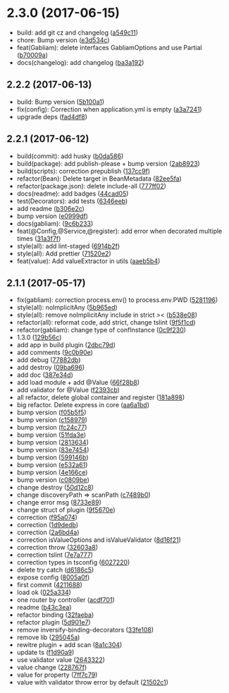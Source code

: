 <a name="2.3.0"></a>
# 2.3.0 (2017-06-15)

* build: add git cz and changelog ([a549c11](https://github.com/gabliam/core/commit/a549c11))
* chore: Bump version ([e3d534c](https://github.com/gabliam/core/commit/e3d534c))
* feat(Gabliam): delete interfaces GabliamOptions and use Partial<GabliamConfig> ([b70009a](https://github.com/gabliam/core/commit/b70009a))
* docs(changelog): add changelog ([ba3a192](https://github.com/gabliam/core/commit/ba3a192))



<a name="2.2.2"></a>
## 2.2.2 (2017-06-13)

* build: Bump version ([5b100a1](https://github.com/gabliam/core/commit/5b100a1))
* fix(config): Correction when application.yml is empty ([a3a7241](https://github.com/gabliam/core/commit/a3a7241))
* upgrade deps ([fad4df8](https://github.com/gabliam/core/commit/fad4df8))



<a name="2.2.1"></a>
## 2.2.1 (2017-06-12)

* build(commit): add husky ([b0da586](https://github.com/gabliam/core/commit/b0da586))
* build(package): add publish-please + bump version ([2ab8923](https://github.com/gabliam/core/commit/2ab8923))
* build(scripts): correction prepublish ([137cc9f](https://github.com/gabliam/core/commit/137cc9f))
* refactor(Bean): Delete target in BeanMetadata ([82ee5fa](https://github.com/gabliam/core/commit/82ee5fa))
* refactor(package.json): delete include-all ([777ff02](https://github.com/gabliam/core/commit/777ff02))
* docs(readme): add badges ([44cad05](https://github.com/gabliam/core/commit/44cad05))
* test(Decorators): add tests ([6346eeb](https://github.com/gabliam/core/commit/6346eeb))
* add readme ([b306e2c](https://github.com/gabliam/core/commit/b306e2c))
* bump version ([e0999df](https://github.com/gabliam/core/commit/e0999df))
* docs(gabliam): ([9c6b233](https://github.com/gabliam/core/commit/9c6b233))
* feat(@Config,@Service,@register): add error when decorated multiple times ([31a3f7f](https://github.com/gabliam/core/commit/31a3f7f))
* style(all): add lint-staged ([6914b2f](https://github.com/gabliam/core/commit/6914b2f))
* style(all): Add prettier ([71520e2](https://github.com/gabliam/core/commit/71520e2))
* feat(value): Add valueExtractor in utils ([aaeb5b4](https://github.com/gabliam/core/commit/aaeb5b4))



<a name="2.1.1"></a>
## 2.1.1 (2017-05-17)

* fix(gabliam): correction process.env() to process.env.PWD ([5281196](https://github.com/gabliam/core/commit/5281196))
* style(all): noImplicitAny ([5b965ed](https://github.com/gabliam/core/commit/5b965ed))
* style(all): remove noImplicitAny include in strict >< ([b538e08](https://github.com/gabliam/core/commit/b538e08))
* refactor(all): reformat code, add strict, change tslint ([9f5f1cd](https://github.com/gabliam/core/commit/9f5f1cd))
* refactor(gabliam): change type of confInstance ([0c9f230](https://github.com/gabliam/core/commit/0c9f230))
* 1.3.0 ([129b56c](https://github.com/gabliam/core/commit/129b56c))
* add app in build plugin ([2dbc79d](https://github.com/gabliam/core/commit/2dbc79d))
* add comments ([9c0b90e](https://github.com/gabliam/core/commit/9c0b90e))
* add debug ([77882db](https://github.com/gabliam/core/commit/77882db))
* add destroy ([09ba696](https://github.com/gabliam/core/commit/09ba696))
* add doc ([387e34d](https://github.com/gabliam/core/commit/387e34d))
* add load module + add @Value ([66f28b8](https://github.com/gabliam/core/commit/66f28b8))
* add validator for @Value ([f2393cb](https://github.com/gabliam/core/commit/f2393cb))
* all refactor, delete global container and register ([181a898](https://github.com/gabliam/core/commit/181a898))
* big refactor. Delete express in core ([aa6a1bd](https://github.com/gabliam/core/commit/aa6a1bd))
* bump version ([f05b5f5](https://github.com/gabliam/core/commit/f05b5f5))
* bump version ([c158979](https://github.com/gabliam/core/commit/c158979))
* bump version ([fc24c77](https://github.com/gabliam/core/commit/fc24c77))
* bump version ([51fda3e](https://github.com/gabliam/core/commit/51fda3e))
* bump version ([2813634](https://github.com/gabliam/core/commit/2813634))
* bump version ([83e7454](https://github.com/gabliam/core/commit/83e7454))
* bump version ([599146b](https://github.com/gabliam/core/commit/599146b))
* bump version ([e532a61](https://github.com/gabliam/core/commit/e532a61))
* bump version ([4e166ce](https://github.com/gabliam/core/commit/4e166ce))
* bump version ([c0809be](https://github.com/gabliam/core/commit/c0809be))
* change destroy ([50d12c8](https://github.com/gabliam/core/commit/50d12c8))
* change discoveryPath => scanPath ([c7489b0](https://github.com/gabliam/core/commit/c7489b0))
* change error msg ([8733e89](https://github.com/gabliam/core/commit/8733e89))
* change struct of plugin ([9f5670e](https://github.com/gabliam/core/commit/9f5670e))
* correction ([f95a074](https://github.com/gabliam/core/commit/f95a074))
* correction ([1d9dedb](https://github.com/gabliam/core/commit/1d9dedb))
* correction ([2a6bd4a](https://github.com/gabliam/core/commit/2a6bd4a))
* correction isValueOptions and isValueValidator ([8d16f21](https://github.com/gabliam/core/commit/8d16f21))
* correction throw ([32603a8](https://github.com/gabliam/core/commit/32603a8))
* correction tslint ([7e7a777](https://github.com/gabliam/core/commit/7e7a777))
* correction types in tsconfig ([6027220](https://github.com/gabliam/core/commit/6027220))
* delete try catch ([d6186c5](https://github.com/gabliam/core/commit/d6186c5))
* expose config ([8005a0f](https://github.com/gabliam/core/commit/8005a0f))
* first commit ([4211688](https://github.com/gabliam/core/commit/4211688))
* load ok ([025a334](https://github.com/gabliam/core/commit/025a334))
* one router by controller ([acdf701](https://github.com/gabliam/core/commit/acdf701))
* readme ([b43c3ea](https://github.com/gabliam/core/commit/b43c3ea))
* refactor binding ([32faeba](https://github.com/gabliam/core/commit/32faeba))
* refactor plugin ([5d901e7](https://github.com/gabliam/core/commit/5d901e7))
* remove inversify-binding-decorators ([33fe108](https://github.com/gabliam/core/commit/33fe108))
* remove lib ([295045a](https://github.com/gabliam/core/commit/295045a))
* rewitre plugin + add scan ([8a1c304](https://github.com/gabliam/core/commit/8a1c304))
* update ts ([f1d90a9](https://github.com/gabliam/core/commit/f1d90a9))
* use validator value ([2643322](https://github.com/gabliam/core/commit/2643322))
* value change ([228767f](https://github.com/gabliam/core/commit/228767f))
* value for property ([7ff7c79](https://github.com/gabliam/core/commit/7ff7c79))
* value with validator throw error by default ([21502c1](https://github.com/gabliam/core/commit/21502c1))



